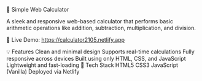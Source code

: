 🔢 Simple Web Calculator

A sleek and responsive web-based calculator that performs basic arithmetic operations like addition, subtraction, multiplication, and division.

🔗 Live Demo: https://calculator2105.netlify.app

💡 Features
Clean and minimal design
Supports real-time calculations
Fully responsive across devices
Built using only HTML, CSS, and JavaScript
Lightweight and fast-loading
🚀 Tech Stack
HTML5
CSS3
JavaScript (Vanilla)
Deployed via Netlify

